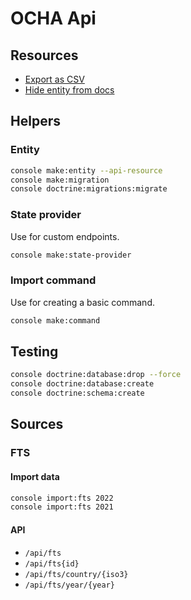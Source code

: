 # OCHA Api

## Resources

- [Export as CSV](https://locastic.com/blog/easy-csv-export-in-api-platform)
- [Hide entity from docs](https://api-platform.com/docs/core/operations/#expose-a-model-without-any-routes)


## Helpers

### Entity

```bash
console make:entity --api-resource
console make:migration
console doctrine:migrations:migrate
```

### State provider

Use for custom endpoints.

```bash
console make:state-provider
```

### Import command

Use for creating a basic command.

```bash
console make:command
```

## Testing

```bash
console doctrine:database:drop --force
console doctrine:database:create
console doctrine:schema:create
```

## Sources

### FTS

#### Import data

```bash
console import:fts 2022
console import:fts 2021
```

#### API

- `/api/fts`
- `/api/fts{id}`
- `/api/fts/country/{iso3}`
- `/api/fts/year/{year}`
